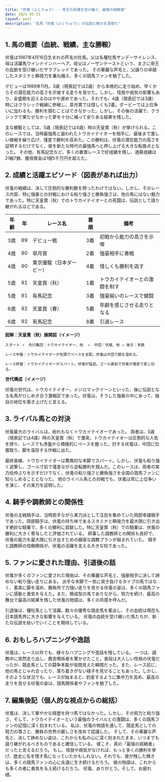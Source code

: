 ```yaml
---
title: "伏竜（ふくりゅう） - 帝王の系譜を受け継ぐ、最強の挑戦者"
date: 2025-05-25
layout: post
description: "名馬『伏竜（ふくりゅう）』の伝説と魅力を深堀り"
---
```


## 1. 馬の概要（血統、戦績、主な勝鞍）

伏竜は1987年4月16日生まれの芦毛の牡馬。父は名種牡馬サンデーサイレンス、母は活躍馬ウインドインハーヘア、母父はノーザンテーストという、まさに帝王の血脈を受け継いだサラブレッドであった。  その華麗な芦毛と、父譲りの卓越したスタミナと瞬発力を兼ね備え、多くの競馬ファンを魅了した。

デビューは1989年11月。3歳（現表記では2歳）から本格的に走り始め、早くからその潜在能力の高さを示唆する走りを見せた。しかし、怪我や病気の影響もあり、全盛期を迎えるのはやや遅めであった。それでも、4歳（現表記では3歳）時にはクラシック戦線に参戦し、皐月賞では惜しくも2着。ダービーでは上位争いに加わるも、勝利を掴むことはできなかった。しかし、その後の活躍で、クラシックで果たせなかった夢を十分に補って余りある結果を残した。

主な勝鞍としては、5歳（現表記では4歳）時の天皇賞（秋）が挙げられる。このレースでは、当時最強馬と謳われたトウカイテイオーを相手に、最後まで激しい接戦を繰り広げ、僅差で勝利を収めた。この勝利は、伏竜の潜在能力の高さを証明するだけでなく、彼を新たな時代の最強馬へと押し上げる大きな転換点となった。  その他、有馬記念など、多くの重賞レースで好成績を残し、通算成績は21戦7勝、獲得賞金は1億5千万円を超えた。


## 2. 成績と活躍エピソード（図表があれば出力）

伏竜の戦績は、決して圧倒的な勝利数を誇ったわけではない。しかし、そのレース内容、特に強豪との対戦における粘り強さと勝負強さは、他の馬にはない魅力であった。特に天皇賞（秋）でのトウカイテイオーとの死闘は、伝説として語り継がれるほどである。

| 年齢 | 年 | レース名             | 着順 | 備考                                                              |
|-----|----|----------------------|-----|-------------------------------------------------------------------|
| 3歳 | 89 | デビュー戦             | 3着 | 初戦から能力の高さを示唆                                            |
| 4歳 | 90 | 皐月賞                 | 2着 | 強豪相手に善戦                                                        |
| 4歳 | 90 | 東京優駿（日本ダービー） | 4着 | 惜しくも勝利を逃す                                                  |
| 5歳 | 91 | 天皇賞（秋）           | 1着 | トウカイテイオーとの激闘を制す                                    |
| 5歳 | 91 | 有馬記念               | 3着 | 強豪揃いのレースで健闘                                              |
| 6歳 | 92 | 天皇賞（春）           | 5着 | 年齢を感じさせる走りとなる                                          |
| 6歳 | 92 | 有馬記念               | 8着 | 引退レース                                                            |


**図解：天皇賞（秋）展開図（イメージ）**

```
スタート →  先行集団：トウカイテイオー、他  →  中団：伏竜、他 → 後方：多数

レース中盤：トウカイテイオーが先頭でペースを支配。伏竜は中団で脚を溜める。

レース終盤：トウカイテイオーがスパート。伏竜が猛追。ゴール直前で伏竜が僅差で差し切る。
```

**世代構成（イメージ）**

伏竜の世代は、トウカイテイオー、メジロマックイーンといった、後に伝説となる名馬がひしめき合う激戦区であった。伏竜は、そうした強豪の中にあって、独自の地位を築き上げたと言える。


## 3. ライバル馬との対決

伏竜最大のライバルは、紛れもなくトウカイテイオーであった。  両者は、5歳（現表記では4歳）時の天皇賞（秋）で激突。トウカイテイオーは圧倒的な人気を誇り、レースでも序盤から積極的にペースを握った。対する伏竜は、中団に位置取り、脚を温存する作戦に出た。

最終直線、トウカイテイオーは驚異的な末脚でスパート。しかし、伏竜も粘り強く追撃し、ゴール寸前で僅差ながら逆転勝利を掴んだ。このレースは、両者の実力伯仲ぶりを示すだけでなく、伏竜の粘り強さと勝負強さを全国の競馬ファンに知らしめることとなった。  他のライバル馬との対戦でも、伏竜は常に上位争いを演じ、その実力を証明した。


## 4. 騎手や調教師との関係性

伏竜の主戦騎手は、当時若手ながら実力派として注目を集めていた岡部幸雄騎手であった。岡部騎手は、伏竜の持ち味であるスタミナと瞬発力を最大限に引き出す絶妙な騎乗で、多くの勝利に貢献した。特に天皇賞（秋）での騎乗は、伏竜の勝利に大きく寄与したと評価されている。  師事した調教師との関係も良好で、伏竜の能力を最大限に引き出すための緻密な調教プランが組まれていた。  騎手と調教師の信頼関係が、伏竜の活躍を支える大きな柱であった。


## 5. ファンに愛された理由、引退後の話

伏竜が多くのファンに愛された理由は、その華麗な芦毛と、強豪相手に決して諦めない粘り強い走りにある。  派手な末脚で一気に突き抜けるタイプの馬ではなく、着実に脚を溜め、勝負所で力強い走りを見せる伏竜の姿は、多くの競馬ファンに感動と勇気を与えた。また、晩成型の馬でありながら、努力を続け、最高の舞台で最高の結果を残した伏竜の物語は、多くの共感を呼んだ。

引退後は、種牡馬として活躍。数々の優秀な競走馬を輩出し、その血統は現在も日本競馬界に大きな影響を与えている。  伏竜の血統を受け継いだ馬たちが、新たな伝説を紡いでいくことを期待している。


## 6. おもしろハプニングや逸話

伏竜は、レース以外でも、様々なハプニングや逸話を残している。  一つは、調教中に突然走り出し、厩舎関係者を驚かせたこと。普段は大人しい性格の伏竜だったが、競走馬としての闘争本能が垣間見えた瞬間だった。また、レース前に、他の馬とじゃれ合ったり、落ち着きがない様子を見せることもあった。しかし、そのような状況でも、レースが始まると、豹変するように集中力を高め、最高の走りを見せる伏竜の姿は、競馬関係者やファンを魅了した。


## 7. 編集後記（個人的な視点からの総括）

伏竜は、決して華やかな経歴を持つ馬ではなかった。しかし、その努力と粘り強さ、そして、トウカイテイオーという最強のライバルとの激闘は、多くの競馬ファンの記憶に深く刻まれている。  私は、伏竜の物語を通して、競走馬としての努力の尊さと、勝負の世界の厳しさを改めて認識した。  そして、その華麗な芦毛と、決して諦めない姿は、これからも私の心に深く刻まれたまま、いつまでも語り継がれるべきものであると確信している。  彼こそ、真の「最強の挑戦者」だったと言えるだろう。  もし、怪我や病気がなければ、もっと多くの勝利を挙げ、歴史に名を残す馬になっていたかもしれない。それでも、彼が残した輝きは、多くの競馬ファンの心に永遠に生き続けるだろう。  彼の物語は、これからも多くの者に勇気を与え続けるだろう。  伏竜、ありがとう。そして、お疲れ様。
